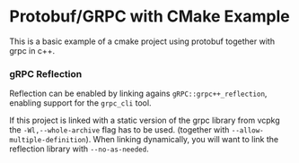 # Protobuf/GRPC with CMake Example

This is a basic example of a cmake project using protobuf together with grpc in c++.

### gRPC Reflection
Reflection can be enabled by linking agains `gRPC::grpc++_reflection`, enabling support for the `grpc_cli` tool.

If this project is linked with a static version of the grpc library from vcpkg
the `-Wl,--whole-archive` flag has to be used. (together with `--allow-multiple-definition`). When linking dynamically,
you will want to link the reflection library with `--no-as-needed`.
